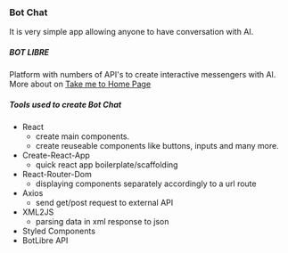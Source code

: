 ### Bot Chat

It is very simple app allowing anyone to have conversation with AI.

##### BOT LIBRE

Platform with numbers of API's to create interactive messengers with AI. More about on [Take me to Home Page](https://www.botlibre.com/)

##### Tools used to create Bot Chat

- React
  - create main components.
  - create reuseable components like buttons, inputs and many more.
- Create-React-App
  - quick react app boilerplate/scaffolding
- React-Router-Dom
  - displaying components separately accordingly to a url route
- Axios
  - send get/post request to external API
- XML2JS
  - parsing data in xml response to json
- Styled Components
- BotLibre API
